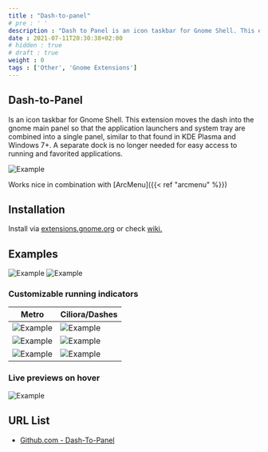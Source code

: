 ```yaml
---
title : "Dash-to-panel"
# pre : ' '
description : "Dash to Panel is an icon taskbar for Gnome Shell. This extension moves the dash into the gnome main panel so that the application launchers and system tray are combined into a single panel, similar to that found in KDE Plasma and Windows 7+. A separate dock is no longer needed for easy access to running and favorited applications."
date : 2021-07-11T20:30:38+02:00
# hidden : true
# draft : true
weight : 0
tags : ['Other', 'Gnome Extensions']
---
```


## Dash-to-Panel

Is an icon taskbar for Gnome Shell. This extension moves the dash into the gnome main panel so that the application launchers and system tray are combined into a single panel, similar to that found in KDE Plasma and Windows 7+. A separate dock is no longer needed for easy access to running and favorited applications.

![Example](images/D2P_logo.svg)

Works nice in combination with [ArcMenu]({{< ref "arcmenu" %}})

## Installation

Install via [extensions.gnome.org](https://extensions.gnome.org/extension/1160/dash-to-panel/) or check [wiki.](https://github.com/jderose9/dash-to-panel/wiki/Installation)

## Examples

![Example](images/dtp-main-p2.png)
![Example](images/customizable.gif)

### Customizable running indicators

Metro | Ciliora/Dashes
|---|---|
![Example](images/metro.png) | ![Example](images/ciliora-dashes.png)
![Example](images/ciliora.png) | ![Example](images/squares-segments.png)
![Example](images/dashes.png) | ![Example](images/dots-solid.png)

### Live previews on hover

![Example](images/previews.gif)

## URL List

- [Github.com - Dash-To-Panel](https://github.com/home-sweet-gnome/dash-to-panel)
